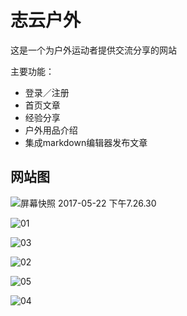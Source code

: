 
志云户外
=====================

这是一个为户外运动者提供交流分享的网站

主要功能：

* 登录／注册
* 首页文章
* 经验分享
* 户外用品介绍
* 集成markdown编辑器发布文章

## 网站图

![屏幕快照 2017-05-22 下午7.26.30](https://github.com/humeSnail/-/blob/master/intro-img/%E5%B1%8F%E5%B9%95%E5%BF%AB%E7%85%A7%202017-05-22%20%E4%B8%8B%E5%8D%887.26.30.png?raw=true)

![01](https://raw.githubusercontent.com/humeSnail/-/master/intro-img/01.png)

![03](https://raw.githubusercontent.com/humeSnail/-/master/intro-img/03.png)

![02](https://raw.githubusercontent.com/humeSnail/-/master/intro-img/02.png)

![05](https://raw.githubusercontent.com/humeSnail/-/master/intro-img/05.png)

![04](https://raw.githubusercontent.com/humeSnail/-/master/intro-img/04.png)

